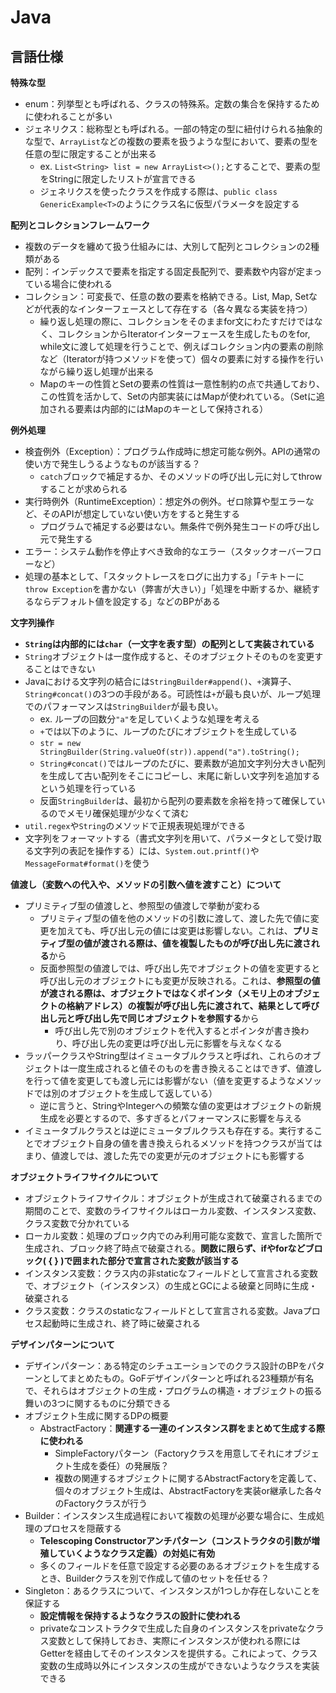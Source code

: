# Java
## 言語仕様
**特殊な型**  
- enum：列挙型とも呼ばれる、クラスの特殊系。定数の集合を保持するために使われることが多い  
- ジェネリクス：総称型とも呼ばれる。一部の特定の型に紐付けられる抽象的な型で、`ArrayList`などの複数の要素を扱うような型において、要素の型を任意の型に限定することが出来る  
  - ex. `List<String> list = new ArrayList<>();`とすることで、要素の型をStringに限定したリストが宣言できる  
  - ジェネリクスを使ったクラスを作成する際は、`public class GenericExample<T>`のようにクラス名に仮型パラメータを設定する  
  
**配列とコレクションフレームワーク**  
- 複数のデータを纏めて扱う仕組みには、大別して配列とコレクションの2種類がある  
- 配列：インデックスで要素を指定する固定長配列で、要素数や内容が定まっている場合に使われる  
- コレクション：可変長で、任意の数の要素を格納できる。List, Map, Setなどが代表的なインターフェースとして存在する（各々異なる実装を持つ）  
  - 繰り返し処理の際に、コレクションをそのままfor文にわたすだけではなく、コレクションからIteratorインターフェースを生成したものをfor, while文に渡して処理を行うことで、例えばコレクション内の要素の削除など（Iteratorが持つメソッドを使って）個々の要素に対する操作を行いながら繰り返し処理が出来る  
  - Mapのキーの性質とSetの要素の性質は一意性制約の点で共通しており、この性質を活かして、Setの内部実装にはMapが使われている。（Setに追加される要素は内部的にはMapのキーとして保持される）  
  
**例外処理**
- 検査例外（Exception）：プログラム作成時に想定可能な例外。APIの通常の使い方で発生しうるようなものが該当する？  
  - `catch`ブロックで補足するか、そのメソッドの呼び出し元に対してthrowすることが求められる
- 実行時例外（RuntimeException）：想定外の例外。ゼロ除算や型エラーなど、そのAPIが想定していない使い方をすると発生する  
  - プログラムで補足する必要はない。無条件で例外発生コードの呼び出し元で発生する
- エラー：システム動作を停止すべき致命的なエラー（スタックオーバーフローなど）  
- 処理の基本として、「スタックトレースをログに出力する」「テキトーに`throw Exception`を書かない（弊害が大きい）」「処理を中断するか、継続するならデフォルト値を設定する」などのBPがある
  
**文字列操作**
- **`String`は内部的には`char`（一文字を表す型）の配列として実装されている**
- `String`オブジェクトは一度作成すると、そのオブジェクトそのものを変更することはできない
- Javaにおける文字列の結合には`StringBuilder#append()`、`+`演算子、`String#concat()`の3つの手段がある。可読性は`+`が最も良いが、ループ処理でのパフォーマンスは`StringBuilder`が最も良い。
  - ex. ループの回数分`"a"`を足していくような処理を考える  
  - `+`では以下のように、ループのたびにオブジェクトを生成している  
  - `str = new StringBuilder(String.valueOf(str)).append("a").toString();`  
  - `String#concat()`ではループのたびに、要素数が追加文字列分大きい配列を生成して古い配列をそこにコピーし、末尾に新しい文字列を追加するという処理を行っている
  - 反面`StringBuilder`は、最初から配列の要素数を余裕を持って確保しているのでメモリ確保処理が少なくて済む
- `util.regex`や`String`のメソッドで正規表現処理ができる
- 文字列をフォーマットする（書式文字列を用いて、パラメータとして受け取る文字列の表記を操作する）には、`System.out.printf()`や`MessageFormat#format()`を使う
  
**値渡し（変数への代入や、メソッドの引数へ値を渡すこと）について**
- プリミティブ型の値渡しと、参照型の値渡しで挙動が変わる  
  - プリミティブ型の値を他のメソッドの引数に渡して、渡した先で値に変更を加えても、呼び出し元の値には変更は影響しない。これは、**プリミティブ型の値が渡される際は、値を複製したものが呼び出し先に渡される**から  
  - 反面参照型の値渡しでは、呼び出し先でオブジェクトの値を変更すると呼び出し元のオブジェクトにも変更が反映される。これは、**参照型の値が渡される際は、オブジェクトではなくポインタ（メモリ上のオブジェクトの格納アドレス）の複製が呼び出し先に渡されて、結果として呼び出し元と呼び出し先で同じオブジェクトを参照する**から  
    - 呼び出し先で別のオブジェクトを代入するとポインタが書き換わり、呼び出し先の変更は呼び出し元に影響を与えなくなる  
- ラッパークラスやString型はイミュータブルクラスと呼ばれ、これらのオブジェクトは一度生成されると値そのものを書き換えることはできず、値渡しを行って値を変更しても渡し元には影響がない（値を変更するようなメソッドでは別のオブジェクトを生成して返している）  
  - 逆に言うと、StringやIntegerへの頻繁な値の変更はオブジェクトの新規生成を必要とするので、多すぎるとパフォーマンスに影響を与える  
- イミュータブルクラスとは逆にミュータブルクラスも存在する。実行することでオブジェクト自身の値を書き換えられるメソッドを持つクラスが当てはまり、値渡しでは、渡した先での変更が元のオブジェクトにも影響する  
  
**オブジェクトライフサイクルについて**
- オブジェクトライフサイクル：オブジェクトが生成されて破棄されるまでの期間のことで、変数のライフサイクルはローカル変数、インスタンス変数、クラス変数で分かれている  
- ローカル変数：処理のブロック内でのみ利用可能な変数で、宣言した箇所で生成され、ブロック終了時点で破棄される。**関数に限らず、ifやforなどブロック( { } )で囲まれた部分で宣言された変数が該当する**  
- インスタンス変数：クラス内の非staticなフィールドとして宣言される変数で、オブジェクト（インスタンス）の生成とGCによる破棄と同時に生成・破棄される  
- クラス変数：クラスのstaticなフィールドとして宣言される変数。Javaプロセス起動時に生成され、終了時に破棄される  
  
**デザインパターンについて**
- デザインパターン：ある特定のシチュエーションでのクラス設計のBPをパターンとしてまとめたもの。GoFデザインパターンと呼ばれる23種類が有名で、それらはオブジェクトの生成・プログラムの構造・オブジェクトの振る舞いの3つに関するものに分類できる  
- オブジェクト生成に関するDPの概要  
  - AbstractFactory：**関連する一連のインスタンス群をまとめて生成する際に使われる**  
    - SimpleFactoryパターン（Factoryクラスを用意してそれにオブジェクト生成を委任）の発展版？  
    - 複数の関連するオブジェクトに関するAbstractFactoryを定義して、個々のオブジェクト生成は、AbstractFactoryを実装or継承した各々のFactoryクラスが行う  
- Builder：インスタンス生成過程において複数の処理が必要な場合に、生成処理のプロセスを隠蔽する  
  - **Telescoping Constructorアンチパターン（コンストラクタの引数が増殖していくようなクラス定義）の対処に有効**  
  - 多くのフィールドを任意で設定する必要のあるオブジェクトを生成するとき、Builderクラスを別で作成して値のセットを任せる？  
- Singleton：あるクラスについて、インスタンスが1つしか存在しないことを保証する  
  - **設定情報を保持するようなクラスの設計に使われる**  
  - privateなコンストラクタで生成した自身のインスタンスをprivateなクラス変数として保持しておき、実際にインスタンスが使われる際にはGetterを経由してそのインスタンスを提供する。これによって、クラス変数の生成時以外にインスタンスの生成ができないようなクラスを実装できる  
